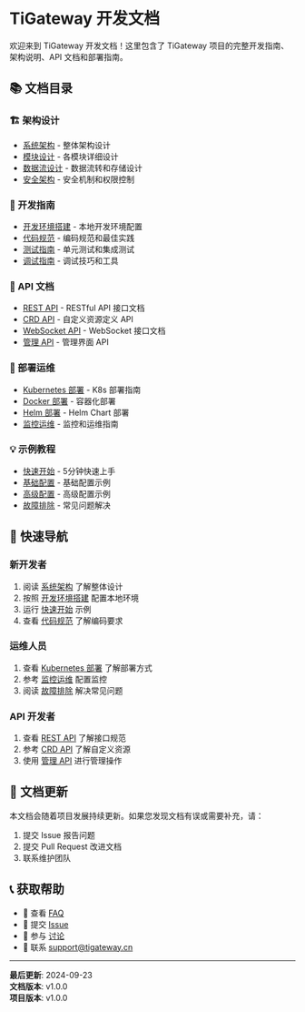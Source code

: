 # TiGateway 开发文档

欢迎来到 TiGateway 开发文档！这里包含了 TiGateway 项目的完整开发指南、架构说明、API 文档和部署指南。

## 📚 文档目录

### 🏗️ 架构设计
- [系统架构](./architecture/system-architecture.md) - 整体架构设计
- [模块设计](./architecture/module-design.md) - 各模块详细设计
- [数据流设计](./architecture/data-flow.md) - 数据流转和存储设计
- [安全架构](./architecture/security.md) - 安全机制和权限控制

### 🔧 开发指南
- [开发环境搭建](./development/setup.md) - 本地开发环境配置
- [代码规范](./development/coding-standards.md) - 编码规范和最佳实践
- [测试指南](./development/testing.md) - 单元测试和集成测试
- [调试指南](./development/debugging.md) - 调试技巧和工具

### 📡 API 文档
- [REST API](./api/rest-api.md) - RESTful API 接口文档
- [CRD API](./api/crd-api.md) - 自定义资源定义 API
- [WebSocket API](./api/websocket-api.md) - WebSocket 接口文档
- [管理 API](./api/admin-api.md) - 管理界面 API

### 🚀 部署运维
- [Kubernetes 部署](./deployment/kubernetes.md) - K8s 部署指南
- [Docker 部署](./deployment/docker.md) - 容器化部署
- [Helm 部署](./deployment/helm.md) - Helm Chart 部署
- [监控运维](./deployment/monitoring.md) - 监控和运维指南

### 💡 示例教程
- [快速开始](./examples/quick-start.md) - 5分钟快速上手
- [基础配置](./examples/basic-config.md) - 基础配置示例
- [高级配置](./examples/advanced-config.md) - 高级配置示例
- [故障排除](./examples/troubleshooting.md) - 常见问题解决

## 🎯 快速导航

### 新开发者
1. 阅读 [系统架构](./architecture/system-architecture.md) 了解整体设计
2. 按照 [开发环境搭建](./development/setup.md) 配置本地环境
3. 运行 [快速开始](./examples/quick-start.md) 示例
4. 查看 [代码规范](./development/coding-standards.md) 了解编码要求

### 运维人员
1. 查看 [Kubernetes 部署](./deployment/kubernetes.md) 了解部署方式
2. 参考 [监控运维](./deployment/monitoring.md) 配置监控
3. 阅读 [故障排除](./examples/troubleshooting.md) 解决常见问题

### API 开发者
1. 查看 [REST API](./api/rest-api.md) 了解接口规范
2. 参考 [CRD API](./api/crd-api.md) 了解自定义资源
3. 使用 [管理 API](./api/admin-api.md) 进行管理操作

## 🔄 文档更新

本文档会随着项目发展持续更新。如果您发现文档有误或需要补充，请：

1. 提交 Issue 报告问题
2. 提交 Pull Request 改进文档
3. 联系维护团队

## 📞 获取帮助

- 📖 查看 [FAQ](./examples/troubleshooting.md#faq)
- 🐛 提交 [Issue](https://github.com/tigateway/tigateway/issues)
- 💬 参与 [讨论](https://github.com/tigateway/tigateway/discussions)
- 📧 联系 [support@tigateway.cn](mailto:support@tigateway.cn)

---

**最后更新**: 2024-09-23  
**文档版本**: v1.0.0  
**项目版本**: v1.0.0
